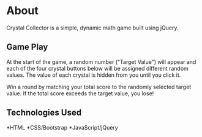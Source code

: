 # About
Crystal Collector is a simple, dynamic math game built using jQuery.

## Game Play
At the start of the game, a random number ("Target Value") will appear and
each of the four crystal buttons below will be assigned different random
values. The value of each crystal is hidden from you until you click it.
            
Win a round by matching your total score to the randomly selected target 
value. If the total score exceeds the target value, you lose! 

## Technologies Used
*HTML
*CSS/Bootstrap
*JavaScript/jQuery
